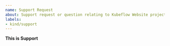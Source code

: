 ```yaml
---
name: Support Request
about: Support request or question relating to Kubeflow Website project
labels:
- kind/support
---
```

**This is Support**

<!--
STOP -- PLEASE READ!

GitHub is not the right place for support requests.

If you're looking for help, post your question on any of the [Kubeflow Slack channels](https://www.kubeflow.org/docs/about/community/#kubeflow-slack-channels).
